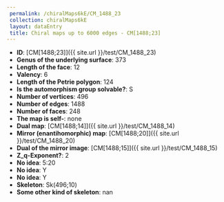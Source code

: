 ```yaml
--- 
 permalink: /chiralMaps6kE/CM_1488_23 
 collection: chiralMaps6kE
 layout: dataEntry
 title: Chiral maps up to 6000 edges - CM[1488;23]
---
```


- **ID**: [CM[1488;23]]({{ site.url }}/test/CM_1488_23)
- **Genus of the underlying surface**: 373
- **Length of the face**: 12
- **Valency**: 6
- **Length of the Petrie polygon**: 124
- **Is the automorphism group solvable?**: S
- **Number of vertices**: 496
- **Number of edges**: 1488
- **Number of faces**: 248
- **The map is self-**: none
- **Dual map**: [CM[1488;14]]({{ site.url }}/test/CM_1488_14)
- **Mirror (enantihomorphic) map**: [CM[1488;20]]({{ site.url }}/test/CM_1488_20)
- **Dual of the mirror image**: [CM[1488;15]]({{ site.url }}/test/CM_1488_15)
- **Z_q-Exponent?**: 2
- **No idea**:  5:20
- **No idea**: Y
- **No idea**: Y
- **Skeleton**: Sk(496;10)
- **Some other kind of skeleton**: nan
